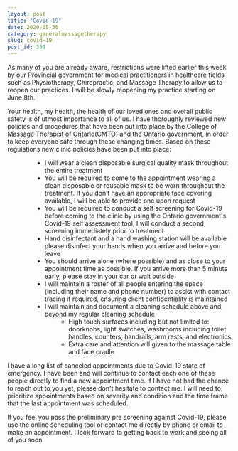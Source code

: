 ```yaml
---
layout: post
title: "Covid-19"
date: 2020-05-30
category: generalmassagetherapy
slug: covid-19
post_id: 359
---
```


<p>As many of you are already aware, restrictions were lifted earlier this week by our Provincial government for medical practitioners in healthcare fields such as Physiotherapy, Chiropractic, and Massage Therapy to allow us to reopen our practices. I will be slowly reopening my practice starting on June 8th.</p>

<p>Your health, my health, the health of our loved ones and overall public safety is of utmost importance to all of us. I have thoroughly reviewed new policies and procedures that have been put into place by the College of Massage Therapist of Ontario(CMTO) and the Ontario government, in order to keep everyone safe through these changing times. Based on these regulations new clinic policies have been put into place:</p>

<ul style="margin-left: 60px">
	<li>I will wear a clean disposable surgical quality mask throughout the entire treatment</li>
	<li>You will be required  to come to the appointment wearing a clean disposable or reusable mask to be worn throughout the treatment. If you don’t have an appropriate face covering available, I will be able to provide one upon request</li>
	<li>You will be required to conduct a self screening for Covid-19 before coming to the clinic by using the Ontario government's Covid-19 self assessment tool, I will conduct a second screening immediately prior to treatment</li>
	<li>Hand disinfectant and a hand washing station will be available please disinfect your hands when you arrive and before you leave</li>
	<li>You should arrive alone (where possible) and as close to your appointment time as possible. If you arrive more than 5 minuts early, please stay in your car or wait outside</li>
	<li>I will maintain a roster of all people entering the space (including their name and phone number) to assist with contact tracing if required, ensuring client confidentiality is maintained</li>
	<li>
		I will maintain and document a cleaning schedule above and beyond my regular cleaning schedule
		<ul style="margin-left: 30px">
			<li>High touch surfaces including but not limited to: doorknobs, light switches, washrooms including toilet handles, counters, handrails, arm rests, and electronics</li>
			<li>Extra care and attention will given to the massage table and face cradle</li>
		</ul>
	</li>
</ul>

<p>I have a long list of canceled appointments due to Covid-19 state of emergency. I have been and will continue to contact each one of these people directly to find a new appointment  time. If I have not had the chance to reach out to you yet, please don't hesitate to contact me. I will need to  prioritize appointments based on severity and condition and the time frame that the last appointment was scheduled.</p>

<p>If you feel you pass the preliminary pre screening against Covid-19, please use the online scheduling tool or contact me directly by phone or email to make an appointment. I look forward to getting back to work and seeing all of you soon.</p>

